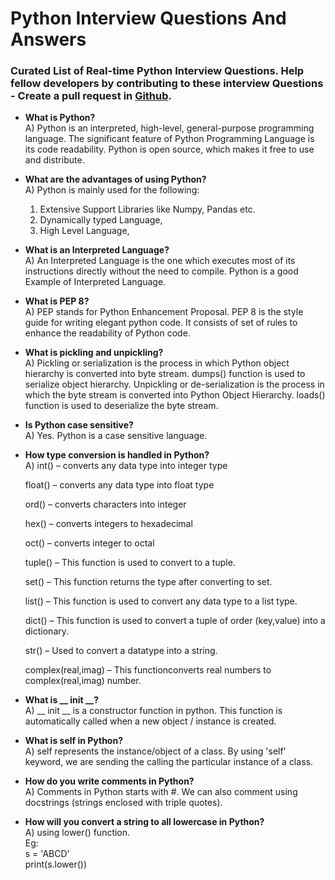 # Python Interview Questions And Answers

### Curated List of Real-time Python Interview Questions. Help fellow developers by contributing to these interview Questions - Create a pull request in  [Github](https://github.com/vamsitallapudi/Python-Interview-Questions-And-Answers).

-   **What is Python?**<br/>
    A) Python is an interpreted, high-level, general-purpose programming language. The significant feature of Python Programming Language is its code readability. Python is open source, which makes it free to use and distribute.

-   **What are the advantages of using Python?**<br/>
    A) Python is mainly used for the following: 
    
    1) Extensive Support Libraries like Numpy, Pandas etc.
    2) Dynamically typed Language,
    3) High Level Language,

-   **What is an Interpreted Language?**<br/>
    A) An Interpreted Language is the one which executes most of its instructions directly without the need to compile. Python is a good Example of Interpreted Language.

-   **What is PEP 8?**<br/>
    A) PEP stands for Python Enhancement Proposal. PEP 8 is the style guide for writing elegant python code. It consists of set of rules to enhance the readability of Python code.

-   **What is pickling and unpickling?**<br/>
    A) Pickling or serialization is the process in which Python object hierarchy is converted into byte stream. dumps() function is used to serialize object hierarchy.
    Unpickling or de-serialization is the process in which the byte stream is converted into Python Object Hierarchy.
    loads() function is used to deserialize the byte stream.

-   **Is Python case sensitive?**<br/>
    A) Yes. Python is a case sensitive language.

-   **How type conversion is handled in Python?**<br/>
    A) int() – converts any data type into integer type

    float() – converts any data type into float type

    ord() – converts characters into integer

    hex() – converts integers to hexadecimal

    oct() – converts integer to octal

    tuple() – This function is used to convert to a tuple.

    set() – This function returns the type after converting to set.

    list() – This function is used to convert any data type to a list type.

    dict() – This function is used to convert a tuple of order (key,value) into a dictionary.

    str() – Used to convert a datatype into a string.

    complex(real,imag) – This functionconverts real numbers to complex(real,imag) number.

-   **What is __ init __?**<br/>
    A) __ init __ is a constructor function in python. This function is automatically called when a new object / instance is created.

-   **What is self in Python?**<br/>
    A) self represents the instance/object of a class. By using 'self' keyword, we are sending the calling the particular instance of a class.

-   **How do you write comments in Python?**<br/>
    A) Comments in Python starts with #. We can also comment using docstrings (strings enclosed with triple quotes).

-   **How will you convert a string to all lowercase in Python?**<br/>
    A) using lower() function. 
    <br/>
    Eg:
    <br/>
    s = 'ABCD'<br/>
    print(s.lower())

